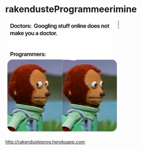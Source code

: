 # rakendusteProgrammeerimine
<img src="./public/images/meme.jpg" alt="meme" width="360" height="360">

http://rakendusteprog.herokuapp.com